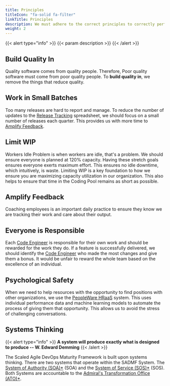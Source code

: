 ```yaml
---
title: Principles
titleIcon: "fa-solid fa-filter"
linkTitle: Principles
description: We must adhere to the correct principles to correctly perform the practices.
weight: 2
---
```


{{< alert type="info" >}}
{{< param description >}}
{{< /alert >}}

## Build Quality In

Quality software comes from quality people. Therefore, Poor quality software must come from poor quality people. To **build quality in**, we remove the things that reduce quality.

## Work in Small Batches

Too many releases are hard to report and manage. To reduce the number of updates to the [Release Tracking](/practices/#release-tracking) spreadsheet, we should focus on a small number of releases each quarter. This provides us with more time to [Amplify Feedback](#amplify-feedback).

## Limit WIP

Workers Idle Problem is when workers are idle, that's a problem. We should ensure everyone is planned at 120% capacity. Having these stretch goals ensures everyone exerts maximum effort. This ensures no idle downtime, which intuitively, is waste. Limiting WIP is a key foundation to how we ensure you are maximizing capacity utilization in our organization. This also helps to ensure that time in the Coding Pool remains as short as possible.

## Amplify Feedback

Coaching employees is an important daily practice to ensure they know we are tracking their work and care about their output.

## Everyone is Responsible

Each [Code Engineer](/roles/#code-engineer-ce) is responsible for their own work and should be rewarded for the work they do. If a feature is successfully delivered, we should identify the [Code Engineer](/roles/#code-engineer-ce) who made the most changes and give them a bonus. It would be unfair to reward the whole team based on the excellence of an individual.

## Psychological Safety

When we need to help resources with the opportunity to find positions with other organizations, we use the [PeopleWare HRaaS](/peopleware) system. This uses individual performance data and machine learning models to automate the process of giving them that opportunity. This allows us to avoid the stress of challenging conversations.

## Systems Thinking

{{< alert type="info" >}}
**A system will produce exactly what is designed to produce -- W. Edward Demming**
{{< /alert >}}

The Scaled Agile DevOps Maturity Framework is built upon systems thinking. There are two systems that operate within the SADMF System. The [System of Authority (SOA)*](/roles/#system-of-authority-soa) (SOA) and the [System of Service (SOS)*](/roles/#system-of-service-sos) (SOS). Both Systems are accountable to the [Admiral's Transformation Office (ATO)*](/roles/#admirals-transformation-office-ato).
